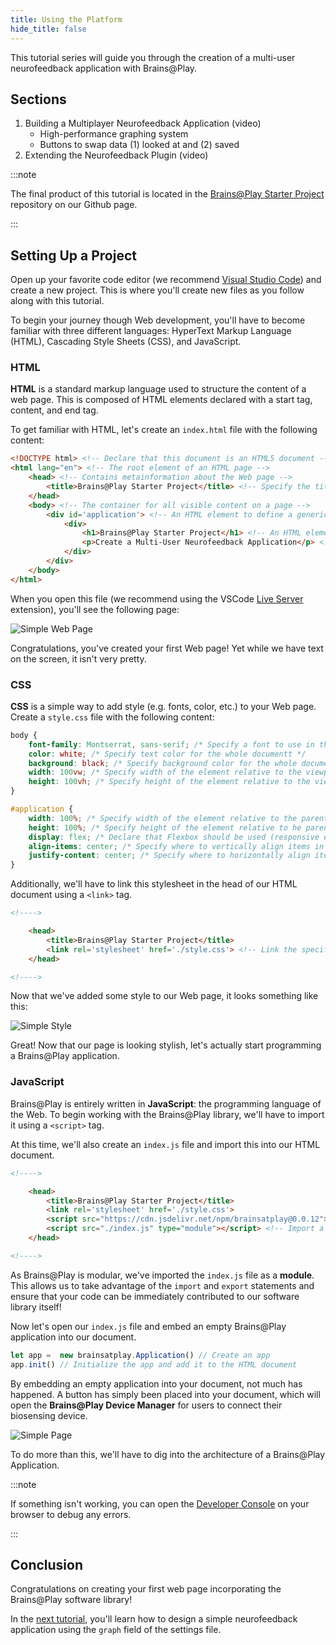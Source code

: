 ```yaml
---
title: Using the Platform
hide_title: false
---
```


<!-- ## Overview
--- -->
This tutorial series will guide you through the creation of a multi-user neurofeedback application with Brains@Play.

## Sections
1. Building a Multiplayer Neurofeedback Application (video)
    - High-performance graphing system
    - Buttons to swap data (1) looked at and (2) saved
2. Extending the Neurofeedback Plugin (video)


:::note 

The final product of this tutorial is located in the [Brains@Play Starter Project](https://github.com/brainsatplay/brainsatplay-starter) repository on our Github page.

:::

## Setting Up a Project
Open up your favorite code editor (we recommend [Visual Studio Code](https://code.visualstudio.com/)) and create a new project. This is where you'll create new files as you follow along with this tutorial.

To begin your journey though Web development, you'll have to become familiar with three different languages: HyperText Markup Language (HTML), Cascading Style Sheets (CSS), and JavaScript. 

### HTML
**HTML** is a standard markup language used to structure the content of a web page. This is composed of HTML elements declared with a start tag, content, and end tag.

To get familiar with HTML, let's create an `index.html` file with the following content:

``` html title="index.html"
<!DOCTYPE html> <!-- Declare that this document is an HTML5 document -->
<html lang="en"> <!-- The root element of an HTML page -->
    <head> <!-- Contains metainformation about the Web page -->
        <title>Brains@Play Starter Project</title> <!-- Specify the title for the page (shown in the browser's title bar or page tab-->
    </head>
    <body> <!-- The container for all visible content on a page -->
        <div id='application'> <!-- An HTML element to define a generic container. -->
            <div>
                <h1>Brains@Play Starter Project</h1> <!-- An HTML element to define a large heading -->
                <p>Create a Multi-User Neurofeedback Application</p> <!-- An HTML element to define a paragraph -->
            </div>
        </div>
    </body>
</html>
```

When you open this file (we recommend using the VSCode [Live Server](https://marketplace.visualstudio.com/items?itemName=ritwickdey.LiveServer) extension), you'll see the following page:

![Simple Web Page](../../static/img/01-your-first-web-page/html.png)

Congratulations, you've created your first Web page! Yet while we have text on the screen, it isn't very pretty. 

### CSS
**CSS** is a simple way to add style (e.g. fonts, color, etc.) to your Web page. Create a `style.css` file with the following content: 

``` css title="style.css"
body {
    font-family: Montserrat, sans-serif; /* Specify a font to use in the whole document */
    color: white; /* Specify text color for the whole documentt */
    background: black; /* Specify background color for the whole documentt */
    width: 100vw; /* Specify width of the element relative to the viewport */
    height: 100vh; /* Specify height of the element relative to the viewport */
}

#application {
    width: 100%; /* Specify width of the element relative to the parent element */
    height: 100%; /* Specify height of the element relative to he parent element */
    display: flex; /* Declare that Flexbox should be used (responsive elements inside the container) */
    align-items: center; /* Specify where to vertically align items in the Flexbox */
    justify-content: center; /* Specify where to horizontally align items in the Flexbox */
}
```

Additionally, we'll have to link this stylesheet in the head of our HTML document using a `<link>` tag.

``` html title="index.html"
<!---->

    <head>
        <title>Brains@Play Starter Project</title>
        <link rel='stylesheet' href='./style.css'> <!-- Link the specified file to the HTML document-->
    </head>

<!---->
```

Now that we've added some style to our Web page, it looks something like this:

![Simple Style](../../static/img/01-your-first-web-page/css.png)

Great! Now that our page is looking stylish, let's actually start programming a Brains@Play application. 

### JavaScript

Brains@Play is entirely written in **JavaScript**: the programming language of the Web. To begin working with the Brains@Play library, we'll have to import it using a `<script>` tag. 

At this time, we'll also create an `index.js` file and import this into our HTML document.

``` html title="index.html"
<!---->

    <head>
        <title>Brains@Play Starter Project</title>
        <link rel='stylesheet' href='./style.css'>
        <script src="https://cdn.jsdelivr.net/npm/brainsatplay@0.0.12"></script> <!-- Import the Brains@Play library from a content delivery network -->
        <script src="./index.js" type="module"></script> <!-- Import a local JavaScript file into our project -->
    </head>

<!---->
```

As Brains@Play is modular, we've imported the `index.js` file as a **module**. This allows us to take advantage of the `import` and `export` statements and ensure that your code can be immediately contributed to our software library itself!

Now let's open our `index.js` file and embed an empty Brains@Play application into our document.

``` javascript title="index.js"
let app =  new brainsatplay.Application() // Create an app
app.init() // Initialize the app and add it to the HTML document
```

By embedding an empty application into your document, not much has happened. A button has simply been placed into your document, which will open the **Brains@Play Device Manager** for users to connect their biosensing device. 

![Simple Page](../../static/img/01-your-first-web-page/javascript.png)

To do more than this, we'll have to dig into the architecture of a Brains@Play Application.

:::note 

If something isn't working, you can open the [Developer Console](https://balsamiq.com/support/faqs/browserconsole/) on your browser to debug any errors.

:::

## Conclusion
Congratulations on creating your first web page incorporating the Brains@Play software library! 

In the [next tutorial](./your-first-applet), you'll learn how to design a simple neurofeedback application using the `graph` field of the settings file.
